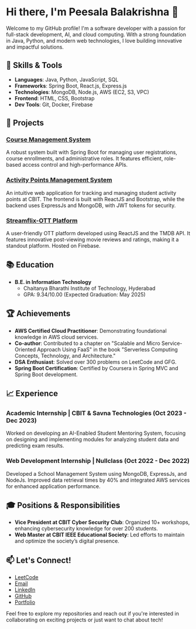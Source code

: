 # Hi there, I'm Peesala Balakrishna 👋

Welcome to my GitHub profile! I'm a software developer with a passion for full-stack development, AI, and cloud computing. With a strong foundation in Java, Python, and modern web technologies, I love building innovative and impactful solutions.

## 🔧 Skills & Tools
- **Languages**: Java, Python, JavaScript, SQL
- **Frameworks**: Spring Boot, React.js, Express.js
- **Technologies**: MongoDB, Node.js, AWS (EC2, S3, VPC)
- **Frontend**: HTML, CSS, Bootstrap
- **Dev Tools**: Git, Docker, Firebase

## 🚀 Projects
### [Course Management System](https://github.com/Ba1a123/course_mngmnt)
A robust system built with Spring Boot for managing user registrations, course enrollments, and administrative roles. It features efficient, role-based access control and high-performance APIs.

### [Activity Points Management System](https://github.com/Ba1a123/activitypoints)
An intuitive web application for tracking and managing student activity points at CBIT. The frontend is built with ReactJS and Bootstrap, while the backend uses ExpressJs and MongoDB, with JWT tokens for security.

### [Streamflix-OTT Platform](https://netflixclone-72a5c.web.app/)
A user-friendly OTT platform developed using ReactJS and the TMDB API. It features innovative post-viewing movie reviews and ratings, making it a standout platform. Hosted on Firebase.

## 📚 Education
- **B.E. in Information Technology**
  - Chaitanya Bharathi Institute of Technology, Hyderabad
  - GPA: 9.34/10.00 (Expected Graduation: May 2025)

## 🏆 Achievements
- **AWS Certified Cloud Practitioner**: Demonstrating foundational knowledge in AWS cloud services.
- **Co-author**: Contributed to a chapter on "Scalable and Micro Service-Oriented Approach Using FaaS" in the book "Serverless Computing Concepts, Technology, and Architecture."
- **DSA Enthusiast**: Solved over 300 problems on LeetCode and GFG.
- **Spring Boot Certification**: Certified by Coursera in Spring MVC and Spring Boot development.

## 📈 Experience
### Academic Internship | CBIT & Savna Technologies (Oct 2023 - Dec 2023)
Worked on developing an AI-Enabled Student Mentoring System, focusing on designing and implementing modules for analyzing student data and predicting exam results.

### Web Development Internship | Nullclass (Oct 2022 - Dec 2022)
Developed a School Management System using MongoDB, ExpressJs, and NodeJs. Improved data retrieval times by 40% and integrated AWS services for enhanced application performance.

## 🎓 Positions & Responsibilities
- **Vice President at CBIT Cyber Security Club**: Organized 10+ workshops, enhancing cybersecurity knowledge for over 200 students.
- **Web Master at CBIT IEEE Educational Society**: Led efforts to maintain and optimize the society’s digital presence.

## 📫 Let's Connect!
- [LeetCode](https://leetcode.com/u/balapeesala1022/)
- [Email](mailto:balapeesala1022@gmail.com)
- [LinkedIn](http://linkedin.com/in/balakrishna-peesala-9759a023a)
- [GitHub](https://github.com/Ba1a123)
- [Portfolio](https://bala-6b759.web.app/)

Feel free to explore my repositories and reach out if you're interested in collaborating on exciting projects or just want to chat about tech!
